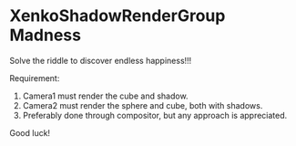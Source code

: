 # XenkoShadowRenderGroup Madness
Solve the riddle to discover endless happiness!!!

Requirement: 
1) Camera1 must render the cube and shadow.
2) Camera2 must render the sphere and cube, both with shadows.
3) Preferably done through compositor, but any approach is appreciated.

Good luck!
